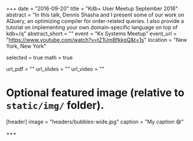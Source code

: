 +++
date = "2016-09-20"
title = "Kdb+ User Meetup September 2016"
abstract = "In this talk, Dennis Shasha and I present some of our work on AQuery, an optimizing compiler for order-related queries. I also provide a tutorial on implementing your own domain-specific language on top of kdb+/q"
abstract_short = ""
event = "Kx Systems Meetup"
event_url = "https://www.youtube.com/watch?v=tZ1UmBfkkpQ&t=1s"
location = "New York, New York"

selected = true
math = true

url_pdf = ""
url_slides = ""
url_video = ""

# Optional featured image (relative to `static/img/` folder).
[header]
image = "headers/bubbles-wide.jpg"
caption = "My caption :smile:"

+++
